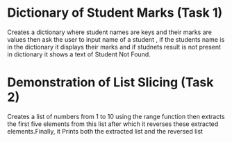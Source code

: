 # Dictionary of Student Marks (Task 1)
Creates a dictionary where student names are keys and their marks are values then ask the user to input name of a student , if the students name is in the dictionary it displays their marks and if studnets result is not present in dictionary it shows a text of Student Not Found.

# Demonstration of List Slicing (Task 2)
Creates a list of numbers from 1 to 10 using the range function then extracts the first five elements from this list after which it reverses these extracted elements.Finally, it Prints both the extracted list and the reversed list

